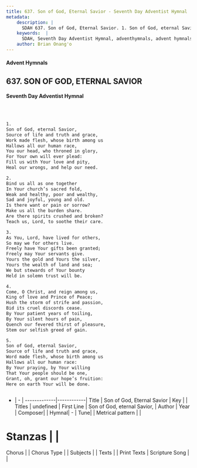 ```yaml
---
title: 637. Son of God, Eternal Savior - Seventh Day Adventist Hymnal
metadata:
    description: |
      SDAH 637. Son of God, Eternal Savior. 1. Son of God, eternal Savior, Source of life and truth and grace, Work made flesh, whose birth among us Hallows all our human race, You our head, who throned in glory, For Your own will ever plead: Fill us with Your love and pity, Heal our wrongs, and help our need.
    keywords:  |
      SDAH, Seventh Day Adventist Hymnal, adventhymnals, advent hymnals, Son of God, Eternal Savior, Son of God, eternal Savior, 
    author: Brian Onang'o
---
```


#### Advent Hymnals
## 637. SON OF GOD, ETERNAL SAVIOR
#### Seventh Day Adventist Hymnal

```txt



1.
Son of God, eternal Savior,
Source of life and truth and grace,
Work made flesh, whose birth among us
Hallows all our human race,
You our head, who throned in glory,
For Your own will ever plead:
Fill us with Your love and pity,
Heal our wrongs, and help our need.

2.
Bind us all as one together
In Your church’s sacred fold,
Weak and healthy, poor and wealthy,
Sad and joyful, young and old.
Is there want or pain or sorrow?
Make us all the burden share.
Are there spirits crushed and broken?
Teach us, Lord, to soothe their care.

3.
As You, Lord, have lived for others,
So may we for others live.
Freely have Your gifts been granted;
Freely may Your servants give.
Yours the gold and Yours the silver,
Yours the wealth of land and sea;
We but stewards of Your bounty
Held in solemn trust will be.

4.
Come, O Christ, and reign among us,
King of love and Prince of Peace;
Hush the storm of strife and passion,
Bid its cruel discords cease.
By Your patient years of toiling,
By Your silent hours of pain,
Quench our fevered thirst of pleasure,
Stem our selfish greed of gain.

5.
Son of God, eternal Savior,
Source of life and truth and grace,
Word made flesh, whose birth among us
Hallows all our human race:
By Your praying, by Your willing
That Your people should be one,
Grant, oh, grant our hope’s fruition:
Here on earth Your will be done.



```

- |   -  |
-------------|------------|
Title | Son of God, Eternal Savior |
Key |  |
Titles | undefined |
First Line | Son of God, eternal Savior, |
Author | 
Year | 
Composer|  |
Hymnal|  - |
Tune|  |
Metrical pattern | |
# Stanzas |  |
Chorus |  |
Chorus Type |  |
Subjects |  |
Texts |  |
Print Texts | 
Scripture Song |  |
  
